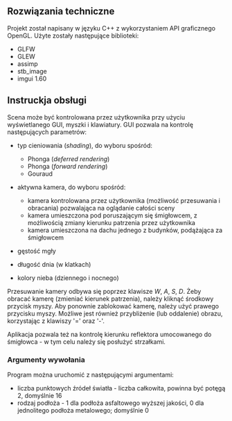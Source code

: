 ## Rozwiązania techniczne

Projekt został napisany w języku C++ z wykorzystaniem API graficznego OpenGL. Użyte zostały następujące biblioteki:
* GLFW
* GLEW
* assimp
* stb_image
* imgui 1.60

## Instruckja obsługi

Scena może być kontrolowana przez użytkownika przy użyciu wyświetlanego GUI, myszki i klawiatury. GUI pozwala na 
kontrolę następujących parametrów:
* typ cieniowania (_shading_), do wyboru spośród:
    * Phonga (_deferred rendering_)
    * Phonga (_forward rendering_)
    * Gouraud
    
* aktywna kamera, do wyboru spośród:
    * kamera kontrolowana przez użytkownika (możliwość przesuwania i obracania) pozwalająca na oglądanie całości sceny
    * kamera umieszczona pod poruszającym się śmigłowcem, z możliwością zmiany kierunku patrzenia przez użytkownika
    * kamera umieszczona na dachu jednego z budynków, podążająca za śmigłowcem
    
* gęstość mgły
* długość dnia (w klatkach)
* kolory nieba (dziennego i nocnego)

Przesuwanie kamery odbywa się poprzez klawisze _W_, _A_, _S_, _D_. Żeby obracać kamerę (zmieniać kierunek patrzenia),
należy kliknąć środkowy przycisk myszy. Aby ponownie zablokować kamerę, należy użyć prawego przycisku myszy. Możliwe 
jest również przybliżenie (lub oddalenie) obrazu, korzystając z klawiszy '=' oraz '-'.

Aplikacja pozwala też na kontrolę kierunku reflektora umocowanego do śmigłowca - w tym celu należy się posłużyć 
strzałkami.

### Argumenty wywołania

Program można uruchomić z następującymi argumentami:
* liczba punktowych źródeł światła - liczba całkowita, powinna być potęgą 2, domyślnie 16
* rodzaj podłoża - 1 dla podłoża asfaltowego wyższej jakości, 0 dla jednolitego podłoża metalowego; domyślnie 0
